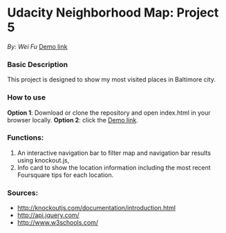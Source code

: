 # Udacity Neighborhood Map: Project 5
*By: Wei Fu* [Demo link](https://fupangpangpang.github.io/Neighborhood_Map)

  

### Basic Description
This project is designed to show my most visited places in Baltimore city.


### How to use
**Option 1**: Download or clone the repository and open index.html in your browser locally.
**Option 2**: click the [Demo link](https://fupangpangpang.github.io/Neighborhood_Map).

### Functions:
1. An interactive navigation bar to filter map and navigation bar results using knockout.js, 
2. Info card to show the location information including the most recent Foursquare tips for each location. 


### Sources:
* http://knockoutjs.com/documentation/introduction.html
* http://api.jquery.com/
* http://www.w3schools.com/

